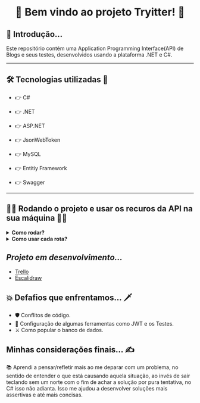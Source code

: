 <h1 align="center">🚀 Bem vindo ao projeto Tryitter! 🚀</h1>

<h2>🥱 Introdução...</h2>

<p>Este repositório contém uma Application Programming Interface(API) de Blogs e seus testes, desenvolvidos usando a plataforma .NET e C#.</p>

---

<h2>🛠️ Tecnologias utilizadas 🧰</h2>

* <p>👉 C#</p>

* <p>👉 .NET</p>

* <p>👉 ASP.NET</p>

* <p>👉 JsonWebToken</p>

* <p>👉 MySQL</p>

* <p>👉 Entitiy Framework</p>

* <p>👉 Swagger</p>

---

<h2>👨‍💻 Rodando o projeto e usar os recuros da API na sua máquina 👨‍💻</h2>

<details>
  
<summary><strong>Como rodar?</strong></summary>
  
1. Clone o repositório com o comando:
  - `git clone git@github.com:caioBatistaDosSantos/Project-Tryitter.git`;
    - Entre na pasta do repositório:
      - `cd Project-Tryitter`
2. Suba o banco de dados MySQL com o comando:
 - `docker-compose up -d --build`
3. Entre na pasta da API com o comando:
 - `cd Backend/Tryitter.Web`
4. Instale as dependências com o comando:
 - `dotnet restore`
5. Inicie a aplicação com o comando:
 - `dotnet run`
   - *Obs: Este comando será responsável tanto por criar o banco de dados e populá-lo, como também subir a API e disponilizar uma URL para acesso da    aplicação.*
  
</details>
<details>
  
<summary><strong>Como usar cada rota?</strong></summary>  
</br>
 
[Rotas Documentadas](https://github.com/caioBatistaDosSantos/Project-Tryitter/blob/main/BlogsAPI.md)
      
</details>

<h2><i>Projeto em desenvolvimento...</i></h2>

- [Trello](https://trello.com/c/9tutsbgi/11-link-do-escalidraw-https-excalidrawcom-json6iooox5zdvz4of7xxzyny7vcx0bqpjbjhsoorrjftta)
- [Escalidraw](https://excalidraw.com/#json=6IooOx5zDVZ4OF7XXzyny,7vCx0bQpJBJHSoOrRJfTtA)

<h2>💥 Defafios que enfrentamos... 🗡️</h2> 

* 🛡️ Conflitos de código.
* 🥊 Configuração de algumas ferramentas como JWT e os Testes.
* ⚔️ Como popular o banco de dados.

<h2>Minhas considerações finais... ✍️</h2>

<p>📚 Aprendi a pensar/refletir mais ao me deparar com um problema, no sentido de entender o que está causando aquela situação, ao invés de sair teclando sem um norte com o fim de achar a solução por pura tentativa, no C# isso não adianta. Isso me ajudou a desenvolver soluções mais assertivas e até mais concisas.</p>

